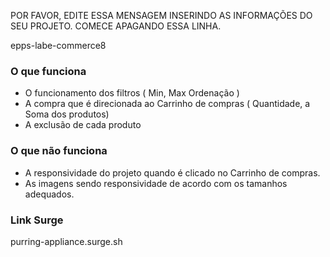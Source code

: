 POR FAVOR, EDITE ESSA MENSAGEM INSERINDO AS INFORMAÇÕES DO SEU PROJETO. COMECE APAGANDO ESSA LINHA.

epps-labe-commerce8

### O que funciona
- O funcionamento dos filtros ( Min, Max Ordenação )
- A compra que é direcionada ao Carrinho de compras ( Quantidade, a Soma dos produtos)
- A exclusão de cada produto

### O que não funciona
- A responsividade do projeto quando é clicado no Carrinho de compras.
- As imagens sendo responsividade de acordo com os tamanhos adequados.

### Link Surge 
purring-appliance.surge.sh

